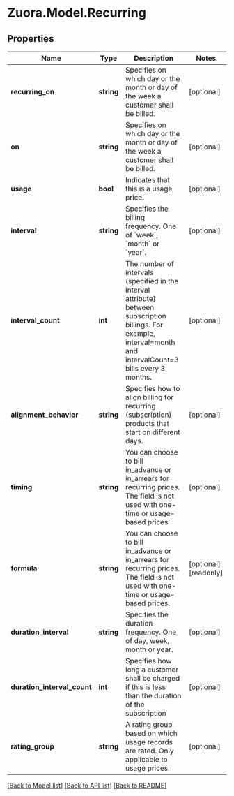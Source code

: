 
# Zuora.Model.Recurring

## Properties

Name | Type | Description | Notes
------------ | ------------- | ------------- | -------------
**recurring_on** | **string** | Specifies on which day or the month or day of the week a customer shall be billed. | [optional] 
**on** | **string** | Specifies on which day or the month or day of the week a customer shall be billed. | [optional] 
**usage** | **bool** | Indicates that this is a usage price. | [optional] 
**interval** | **string** | Specifies the billing frequency. One of &#x60;week&#x60;, &#x60;month&#x60; or &#x60;year&#x60;. | [optional] 
**interval_count** | **int** | The number of intervals (specified in the interval attribute) between subscription billings. For example, interval&#x3D;month and intervalCount&#x3D;3 bills every 3 months. | [optional] 
**alignment_behavior** | **string** | Specifies how to align billing for recurring (subscription) products that start on different days. | [optional] 
**timing** | **string** | You can choose to bill in_advance or in_arrears for recurring prices. The field is not used with one-time or usage-based prices. | [optional] 
**formula** | **string** | You can choose to bill in_advance or in_arrears for recurring prices. The field is not used with one-time or usage-based prices. | [optional] [readonly] 
**duration_interval** | **string** | Specifies the duration frequency. One of day, week, month or year. | [optional] 
**duration_interval_count** | **int** | Specifies how long a customer shall be charged if this is less than the duration of the subscription | [optional] 
**rating_group** | **string** | A rating group based on which usage records are rated. Only applicable to usage prices. | [optional] 

[[Back to Model list]](../README.md#documentation-for-models)
[[Back to API list]](../README.md#documentation-for-api-endpoints)
[[Back to README]](../README.md)

